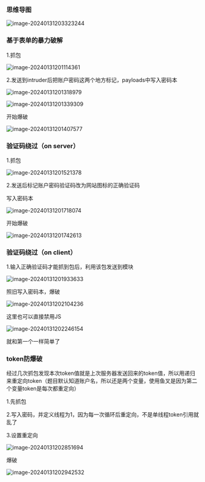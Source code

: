 ### 思维导图

![image-20240131203323244](http://cdn.jsdelivr.net/gh/LynnJY/NoteDemo/20250319162226111.png)

### 基于表单的暴力破解

1.抓包

![image-20240131201114361](http://cdn.jsdelivr.net/gh/LynnJY/NoteDemo/20250319162226112.png)

2.发送到intruder后把账户密码这两个地方标记，payloads中写入密码本

![image-20240131201318979](http://cdn.jsdelivr.net/gh/LynnJY/NoteDemo/20250319162226113.png)

![image-20240131201339309](http://cdn.jsdelivr.net/gh/LynnJY/NoteDemo/20250319162226114.png)

开始爆破

![image-20240131201407577](http://cdn.jsdelivr.net/gh/LynnJY/NoteDemo/20250319162226115.png)

### 验证码绕过（on server）

1.抓包

![image-20240131201521378](http://cdn.jsdelivr.net/gh/LynnJY/NoteDemo/20250319162226116.png)

2.发送后标记账户密码验证码改为网站图标的正确验证码

写入密码本

![image-20240131201718074](http://cdn.jsdelivr.net/gh/LynnJY/NoteDemo/20250319162226117.png)

开始爆破

![image-20240131201742613](http://cdn.jsdelivr.net/gh/LynnJY/NoteDemo/20250319162226118.png)

### 验证码绕过（on client）

1.输入正确验证码才能抓到包后，利用该包发送到模块

![image-20240131201933633](http://cdn.jsdelivr.net/gh/LynnJY/NoteDemo/20250319162226119.png)

照旧写入密码本，爆破

![image-20240131202104236](http://cdn.jsdelivr.net/gh/LynnJY/NoteDemo/20250319162226120.png)

这里也可以直接禁用JS

![image-20240131202246154](http://cdn.jsdelivr.net/gh/LynnJY/NoteDemo/20250319162226121.png)

就和第一个一样简单了

### token防爆破

经过几次抓包发现本次token值就是上次服务器发送回来的token值，所以用递归来重定向token（题目默认知道账户名，所以还是两个变量，使用鱼叉是因为第二个变量token是每次都重定向）

1.先抓包

2.写入密码，并定义线程为1，因为每一次循环后重定向，不是单线程token引用就乱了

3.设置重定向

![image-20240131202851694](http://cdn.jsdelivr.net/gh/LynnJY/NoteDemo/20250319162226122.png)

爆破

![image-20240131202942532](http://cdn.jsdelivr.net/gh/LynnJY/NoteDemo/20250319162226123.png)

